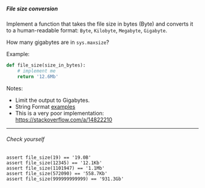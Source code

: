 
##### File size conversion

Implement a function that takes the file size in bytes (Byte) and converts it to a human-readable format: `Byte`, `Kilobyte`, `Megabyte`, `Gigabyte`.

How many gigabytes are in `sys.maxsize`?

Example:
```python
def file_size(size_in_bytes):
    # implement me
    return '12.6Mb'
```

Notes:
 * Limit the output to Gigabytes.
 * String Format [examples](https://docs.python.org/2/library/string.html#format-examples)
 * This is a very poor implementation: https://stackoverflow.com/a/14822210

---

###### Check yourself
```
assert file_size(19) == '19.0B'
assert file_size(12345) == '12.1Kb'
assert file_size(1101947) == '1.1Mb'
assert file_size(572090) == '558.7Kb'
assert file_size(999999999999) == '931.3Gb'
```





 